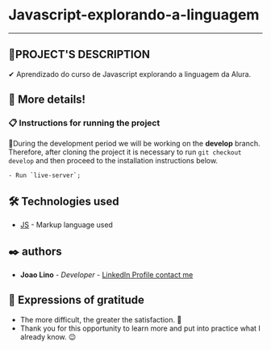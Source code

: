 # Javascript-explorando-a-linguagem

---
## 🎯PROJECT'S DESCRIPTION 
✔ Aprendizado do curso de Javascript explorando a linguagem da Alura.

## 🚀 More details!


### 📋 Instructions for running the project
📍During the development period we will be working on the **develop** branch.
Therefore, after cloning the project it is necessary to run `git checkout develop` and then proceed to the installation instructions below.

```
- Run `live-server`;
```
## 🛠️ Technologies used

- [JS](https://www.w3schools.com/html/) - Markup language used

## ✒️ authors

- **Joao Lino** - _Developer_ - <a href="https://www.linkedin.com/in/joao-lino-adao-manuel-643bb31ba/" target="_blank">LinkedIn Profile contact me</a>

## 🎁 Expressions of gratitude

- The more difficult, the greater the satisfaction. 🙌
- Thank you for this opportunity to learn more and put into practice what I already know. 😉
